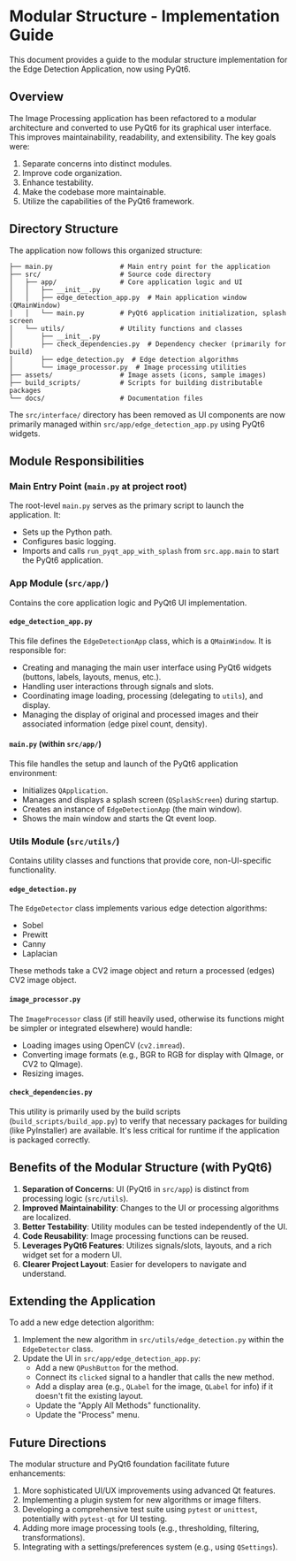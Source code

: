 # Modular Structure - Implementation Guide

This document provides a guide to the modular structure implementation for the Edge Detection Application, now using PyQt6.

## Overview

The Image Processing application has been refactored to a modular architecture and converted to use PyQt6 for its graphical user interface. This improves maintainability, readability, and extensibility. The key goals were:

1.  Separate concerns into distinct modules.
2.  Improve code organization.
3.  Enhance testability.
4.  Make the codebase more maintainable.
5.  Utilize the capabilities of the PyQt6 framework.

## Directory Structure

The application now follows this organized structure:

```plaintext
├── main.py                 # Main entry point for the application
├── src/                    # Source code directory
│   ├── app/                # Core application logic and UI
│   │   ├── __init__.py
│   │   ├── edge_detection_app.py  # Main application window (QMainWindow)
│   │   └── main.py         # PyQt6 application initialization, splash screen
│   └── utils/              # Utility functions and classes
│       ├── __init__.py
│       ├── check_dependencies.py  # Dependency checker (primarily for build)
│       ├── edge_detection.py  # Edge detection algorithms
│       └── image_processor.py  # Image processing utilities
├── assets/                 # Image assets (icons, sample images)
├── build_scripts/          # Scripts for building distributable packages
└── docs/                   # Documentation files
```

The `src/interface/` directory has been removed as UI components are now primarily managed within `src/app/edge_detection_app.py` using PyQt6 widgets.

## Module Responsibilities

### Main Entry Point (`main.py` at project root)

The root-level `main.py` serves as the primary script to launch the application. It:

- Sets up the Python path.
- Configures basic logging.
- Imports and calls `run_pyqt_app_with_splash` from `src.app.main` to start the PyQt6 application.

### App Module (`src/app/`)

Contains the core application logic and PyQt6 UI implementation.

#### `edge_detection_app.py`

This file defines the `EdgeDetectionApp` class, which is a `QMainWindow`. It is responsible for:

- Creating and managing the main user interface using PyQt6 widgets (buttons, labels, layouts, menus, etc.).
- Handling user interactions through signals and slots.
- Coordinating image loading, processing (delegating to `utils`), and display.
- Managing the display of original and processed images and their associated information (edge pixel count, density).

#### `main.py` (within `src/app/`)

This file handles the setup and launch of the PyQt6 application environment:

- Initializes `QApplication`.
- Manages and displays a splash screen (`QSplashScreen`) during startup.
- Creates an instance of `EdgeDetectionApp` (the main window).
- Shows the main window and starts the Qt event loop.

### Utils Module (`src/utils/`)

Contains utility classes and functions that provide core, non-UI-specific functionality.

#### `edge_detection.py`

The `EdgeDetector` class implements various edge detection algorithms:

- Sobel
- Prewitt
- Canny
- Laplacian

These methods take a CV2 image object and return a processed (edges) CV2 image object.

#### `image_processor.py`

The `ImageProcessor` class (if still heavily used, otherwise its functions might be simpler or integrated elsewhere) would handle:

- Loading images using OpenCV (`cv2.imread`).
- Converting image formats (e.g., BGR to RGB for display with QImage, or CV2 to QImage).
- Resizing images.

#### `check_dependencies.py`

This utility is primarily used by the build scripts (`build_scripts/build_app.py`) to verify that necessary packages for building (like PyInstaller) are available. It's less critical for runtime if the application is packaged correctly.

## Benefits of the Modular Structure (with PyQt6)

1.  **Separation of Concerns**: UI (PyQt6 in `src/app`) is distinct from processing logic (`src/utils`).
2.  **Improved Maintainability**: Changes to the UI or processing algorithms are localized.
3.  **Better Testability**: Utility modules can be tested independently of the UI.
4.  **Code Reusability**: Image processing functions can be reused.
5.  **Leverages PyQt6 Features**: Utilizes signals/slots, layouts, and a rich widget set for a modern UI.
6.  **Clearer Project Layout**: Easier for developers to navigate and understand.

## Extending the Application

To add a new edge detection algorithm:

1.  Implement the new algorithm in `src/utils/edge_detection.py` within the `EdgeDetector` class.
2.  Update the UI in `src/app/edge_detection_app.py`:
    - Add a new `QPushButton` for the method.
    - Connect its `clicked` signal to a handler that calls the new method.
    - Add a display area (e.g., `QLabel` for the image, `QLabel` for info) if it doesn't fit the existing layout.
    - Update the "Apply All Methods" functionality.
    - Update the "Process" menu.

## Future Directions

The modular structure and PyQt6 foundation facilitate future enhancements:

1.  More sophisticated UI/UX improvements using advanced Qt features.
2.  Implementing a plugin system for new algorithms or image filters.
3.  Developing a comprehensive test suite using `pytest` or `unittest`, potentially with `pytest-qt` for UI testing.
4.  Adding more image processing tools (e.g., thresholding, filtering, transformations).
5.  Integrating with a settings/preferences system (e.g., using `QSettings`).
